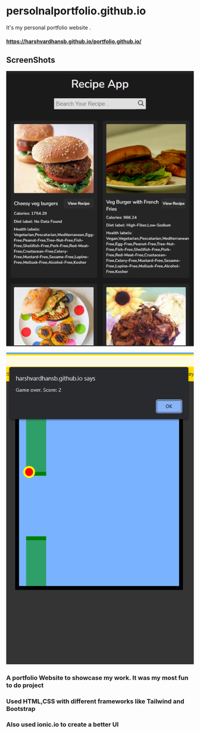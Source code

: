 # persolnalportfolio.github.io
It's my personal portfolio website . 



#### https://harshvardhansb.github.io/portfolio.github.io/

## ScreenShots

![](./p1.png)

![](./p2.png)

### A portfolio Website to showcase my work. It was my most fun to do project
### Used HTML,CSS with different frameworks like Tailwind and Bootstrap
### Also used ionic.io to create a better UI 



